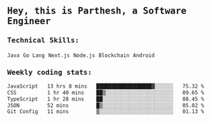 <samp>
    <h2>Hey, this is Parthesh, a Software Engineer</h2>
    <h3>Technical Skills: </h3>
    <code>Java</code> <code>Go Lang</code> <code>Next.js</code> <code>Node.js</code> <code>Blockchain</code> <code>Android</code>
    <h3>Weekly coding stats:</h3>
<!--START_SECTION:waka-->

```txt
JavaScript   13 hrs 8 mins   ██████████████████▓░░░░░░   75.32 %
CSS          1 hr 40 mins    ██▒░░░░░░░░░░░░░░░░░░░░░░   09.65 %
TypeScript   1 hr 28 mins    ██░░░░░░░░░░░░░░░░░░░░░░░   08.45 %
JSON         52 mins         █▒░░░░░░░░░░░░░░░░░░░░░░░   05.02 %
Git Config   11 mins         ▒░░░░░░░░░░░░░░░░░░░░░░░░   01.13 %
```

<!--END_SECTION:waka-->
</samp>
